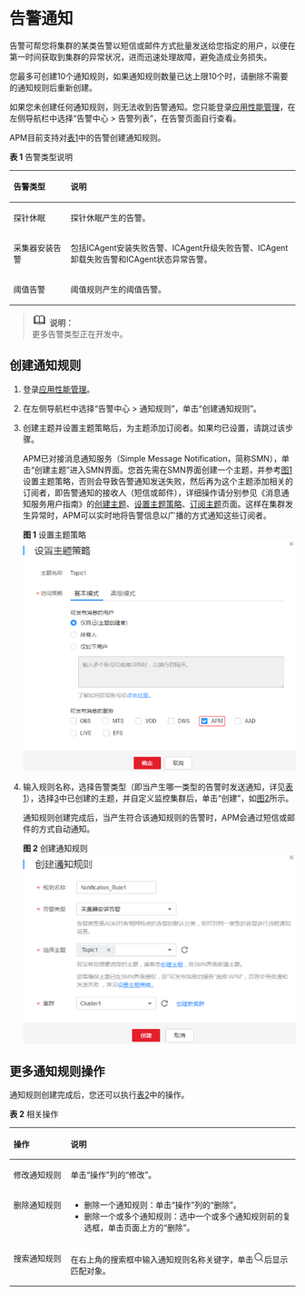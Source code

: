 # 告警通知<a name="apm_02_0037"></a>

告警可帮您将集群的某类告警以短信或邮件方式批量发送给您指定的用户，以便在第一时间获取到集群的异常状况，进而迅速处理故障，避免造成业务损失。

您最多可创建10个通知规则，如果通知规则数量已达上限10个时，请删除不需要的通知规则后重新创建。

如果您未创建任何通知规则，则无法收到告警通知。您只能登录[应用性能管理](https://console.huaweicloud.com/apm/)，在左侧导航栏中选择“告警中心 \> 告警列表”，在告警页面自行查看。

APM目前支持对[表1](#table1767992833014)中的告警创建通知规则。

**表 1**  告警类型说明

<a name="table1767992833014"></a>
<table><thead align="left"><tr id="row1290320620271"><th class="cellrowborder" valign="top" width="20%" id="mcps1.2.3.1.1"><p id="p159044612719"><a name="p159044612719"></a><a name="p159044612719"></a>告警类型</p>
</th>
<th class="cellrowborder" valign="top" width="80%" id="mcps1.2.3.1.2"><p id="p490414672717"><a name="p490414672717"></a><a name="p490414672717"></a>说明</p>
</th>
</tr>
</thead>
<tbody><tr id="row32101939183018"><td class="cellrowborder" valign="top" width="20%" headers="mcps1.2.3.1.1 "><p id="p8949124920275"><a name="p8949124920275"></a><a name="p8949124920275"></a>探针休眠</p>
</td>
<td class="cellrowborder" valign="top" width="80%" headers="mcps1.2.3.1.2 "><p id="p1418092392917"><a name="p1418092392917"></a><a name="p1418092392917"></a>探针休眠产生的告警。</p>
</td>
</tr>
<tr id="row468220287303"><td class="cellrowborder" valign="top" width="20%" headers="mcps1.2.3.1.1 "><p id="p1390415692710"><a name="p1390415692710"></a><a name="p1390415692710"></a>采集器安装告警</p>
</td>
<td class="cellrowborder" valign="top" width="80%" headers="mcps1.2.3.1.2 "><p id="p11684628143013"><a name="p11684628143013"></a><a name="p11684628143013"></a>包括ICAgent安装失败告警、ICAgent升级失败告警、ICAgent卸载失败告警和ICAgent状态异常告警。</p>
</td>
</tr>
<tr id="row1880916772819"><td class="cellrowborder" valign="top" width="20%" headers="mcps1.2.3.1.1 "><p id="p480947132815"><a name="p480947132815"></a><a name="p480947132815"></a>阈值告警</p>
</td>
<td class="cellrowborder" valign="top" width="80%" headers="mcps1.2.3.1.2 "><p id="p1381015732815"><a name="p1381015732815"></a><a name="p1381015732815"></a><span>阈值规则产生的阈值告警</span>。</p>
</td>
</tr>
</tbody>
</table>

>![](public_sys-resources/icon-note.gif) **说明：**   
>更多告警类型正在开发中。  

## 创建通知规则<a name="section3865103262915"></a>

1.  登录[应用性能管理](https://console.huaweicloud.com/apm/)。
2.  在左侧导航栏中选择“告警中心 \> 通知规则”，单击“创建通知规则”。
3.  <a name="li8403180175"></a>创建主题并设置主题策略后，为主题添加订阅者。如果均已设置，请跳过该步骤。

    APM已对接消息通知服务（Simple Message Notification，简称SMN），单击“创建主题”进入SMN界面。您首先需在SMN界面创建一个主题，并参考[图1](#fig93881957534)设置主题策略，否则会导致告警通知发送失败，然后再为这个主题添加相关的订阅者，即告警通知的接收人（短信或邮件），详细操作请分别参见《消息通知服务用户指南》的[创建主题](https://support.huaweicloud.com/usermanual-smn/zh-cn_topic_0043961401.html)、[设置主题策略](https://support.huaweicloud.com/usermanual-smn/zh-cn_topic_0043394891.html)、[订阅主题](https://support.huaweicloud.com/usermanual-smn/zh-cn_topic_0043961402.html)页面。这样在集群发生异常时，APM可以实时地将告警信息以广播的方式通知这些订阅者。

    **图 1**  设置主题策略<a name="fig93881957534"></a>  
    ![](figures/设置主题策略.png "设置主题策略")

4.  输入规则名称，选择告警类型（即当产生哪一类型的告警时发送通知，详见[表1](#table1767992833014)），选择[3](#li8403180175)中已创建的主题，并自定义监控集群后，单击“创建”，如[图2](#fig2143205461110)所示。

    通知规则创建完成后，当产生符合该通知规则的告警时，APM会通过短信或邮件的方式自动通知。

    **图 2**  创建通知规则<a name="fig2143205461110"></a>  
    ![](figures/创建通知规则.png "创建通知规则")


## 更多通知规则操作<a name="section691615031014"></a>

通知规则创建完成后，您还可以执行[表2](#table14918185010104)中的操作。

**表 2**  相关操作

<a name="table14918185010104"></a>
<table><thead align="left"><tr id="row17920135010100"><th class="cellrowborder" valign="top" width="20%" id="mcps1.2.3.1.1"><p id="p99204504109"><a name="p99204504109"></a><a name="p99204504109"></a>操作</p>
</th>
<th class="cellrowborder" valign="top" width="80%" id="mcps1.2.3.1.2"><p id="p592245013103"><a name="p592245013103"></a><a name="p592245013103"></a>说明</p>
</th>
</tr>
</thead>
<tbody><tr id="row4922150191019"><td class="cellrowborder" valign="top" width="20%" headers="mcps1.2.3.1.1 "><p id="p189236503101"><a name="p189236503101"></a><a name="p189236503101"></a>修改通知规则</p>
</td>
<td class="cellrowborder" valign="top" width="80%" headers="mcps1.2.3.1.2 "><p id="p10923175016102"><a name="p10923175016102"></a><a name="p10923175016102"></a>单击“操作”列的“修改”。</p>
</td>
</tr>
<tr id="row13752165816484"><td class="cellrowborder" valign="top" width="20%" headers="mcps1.2.3.1.1 "><p id="p205831436115916"><a name="p205831436115916"></a><a name="p205831436115916"></a>删除通知规则</p>
</td>
<td class="cellrowborder" valign="top" width="80%" headers="mcps1.2.3.1.2 "><a name="ul98211552932"></a><a name="ul98211552932"></a><ul id="ul98211552932"><li>删除一个通知规则：单击“操作”列的“删除”。</li><li>删除一个或多个通知规则：选中一个或多个通知规则前的复选框，单击页面上方的“删除”。</li></ul>
</td>
</tr>
<tr id="row79230504106"><td class="cellrowborder" valign="top" width="20%" headers="mcps1.2.3.1.1 "><p id="p29251506107"><a name="p29251506107"></a><a name="p29251506107"></a>搜索通知规则</p>
</td>
<td class="cellrowborder" valign="top" width="80%" headers="mcps1.2.3.1.2 "><p id="p2583113611591"><a name="p2583113611591"></a><a name="p2583113611591"></a>在右上角的搜索框中输入通知规则名称关键字，单击<a name="image12227554119"></a><a name="image12227554119"></a><span><img id="image12227554119" src="figures/icon-搜索通知规则.png"></span>后显示匹配对象。</p>
</td>
</tr>
</tbody>
</table>

